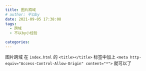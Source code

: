 ```yaml
---
title: 图片跨域
# author: 不以by
date: 2021-09-05 17:38:08
tags: 
  - 跨域
  - 不以by小经验

categories: 
---
```


图片跨域
在 `index.html` 的 `<title></title>` 标签中加上 `<meta http-equiv="Access-Control-Allow-Origin" content="*">` 就可以了